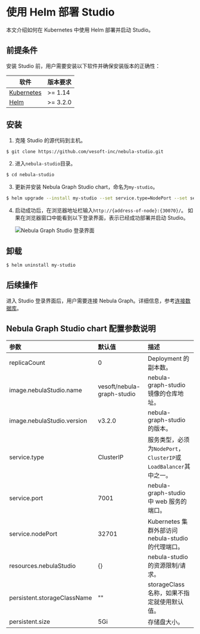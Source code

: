 # 使用 Helm 部署 Studio

本文介绍如何在 Kubernetes 中使用 Helm 部署并启动 Studio。

## 前提条件

安装 Studio 前，用户需要安装以下软件并确保安装版本的正确性：

| 软件                                                         | 版本要求  |
| ------------------------------------------------------------ | --------- |
| [Kubernetes](https://kubernetes.io)                          | \>= 1.14  |
| [Helm](https://helm.sh)                                      | \>= 3.2.0 |

## 安装

1. 克隆 Studio 的源代码到主机。

  ```bash
  $ git clone https://github.com/vesoft-inc/nebula-studio.git
  ```

2. 进入`nebula-studio`目录。

  ```bash
  $ cd nebula-studio
  ```

3. 更新并安装 Nebula Graph Studio chart，命名为`my-studio`。

  ```bash
  $ helm upgrade --install my-studio --set service.type=NodePort --set service.port={30070} deployment/helm
  ```

4. 启动成功后，在浏览器地址栏输入`http://{address-of-node}:{30070}/`。
   如果在浏览器窗口中能看到以下登录界面，表示已经成功部署并启动 Studio。

   ![Nebula Graph Studio 登录界面](https://docs-cdn.nebula-graph.com.cn/figures/st-ug-001-1.png "Nebula Graph Studio 登录界面")

## 卸载

```bash
$ helm uninstall my-studio
```

## 后续操作

进入 Studio 登录界面后，用户需要连接 Nebula Graph。详细信息，参考[连接数据库](st-ug-connect.md)。

## Nebula Graph Studio chart 配置参数说明

| 参数 | 默认值 | 描述 |
|:---|:---|:---|
| replicaCount | 0 | Deployment 的副本数。 |
| image.nebulaStudio.name | vesoft/nebula-graph-studio | nebula-graph-studio 镜像的仓库地址。 |
| image.nebulaStudio.version | v3.2.0 | nebula-graph-studio 的版本。 |
| service.type | ClusterIP | 服务类型，必须为`NodePort`，`ClusterIP`或`LoadBalancer`其中之一。 |
| service.port | 7001 | nebula-graph-studio 中 web 服务的端口。 |
| service.nodePort | 32701 | Kubernetes 集群外部访问 nebula-studio 的代理端口。 |
| resources.nebulaStudio | {} | nebula-studio 的资源限制/请求。 |
| persistent.storageClassName | "" | storageClass 名称，如果不指定就使用默认值。 |
| persistent.size | 5Gi | 存储盘大小。 |
